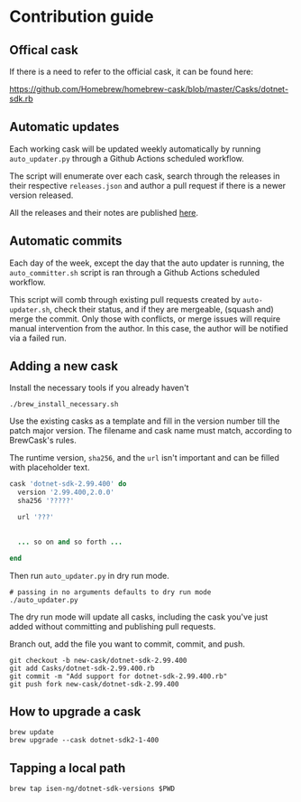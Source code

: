 # Contribution guide

## Offical cask

If there is a need to refer to the official cask, it can be found here:

https://github.com/Homebrew/homebrew-cask/blob/master/Casks/dotnet-sdk.rb


## Automatic updates

Each working cask will be updated weekly automatically by running `auto_updater.py` through a 
Github Actions scheduled workflow.

The script will enumerate over each cask, search through the releases in their respective 
`releases.json` and author a pull request if there is a newer version released.

All the releases and their notes are published [here](https://github.com/dotnet/core/tree/master/release-notes).

## Automatic commits

Each day of the week, except the day that the auto updater is running, the `auto_committer.sh` script is ran
through a Github Actions scheduled workflow.

This script will comb through existing pull requests created by `auto-updater.sh`, check their status, and if
they are mergeable, (squash and) merge the commit. Only those with conflicts, or merge issues will require
manual intervention from the author. In this case, the author will be notified via a failed run.

## Adding a new cask

Install the necessary tools if you already haven't

```shell
./brew_install_necessary.sh
```

Use the existing casks as a template and fill in the version number till the patch major version. The filename and cask name must match, according to BrewCask's rules.

The runtime version, `sha256`, and the `url` isn't important and can be filled with placeholder text.

```ruby
cask 'dotnet-sdk-2.99.400' do
  version '2.99.400,2.0.0'
  sha256 '?????'

  url '???'
  

  ... so on and so forth ...

end
```

Then run `auto_updater.py` in dry run mode.

```shell
# passing in no arguments defaults to dry run mode
./auto_updater.py
```

The dry run mode will update all casks, including the cask you've just added without committing and publishing pull
requests.

Branch out, add the file you want to commit, commit, and push.

```shell
git checkout -b new-cask/dotnet-sdk-2.99.400
git add Casks/dotnet-sdk-2.99.400.rb
git commit -m "Add support for dotnet-sdk-2.99.400.rb"
git push fork new-cask/dotnet-sdk-2.99.400
```

## How to upgrade a cask

```shell
brew update
brew upgrade --cask dotnet-sdk2-1-400
```

## Tapping a local path

```shell
brew tap isen-ng/dotnet-sdk-versions $PWD
```
